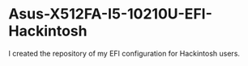 # Asus-X512FA-I5-10210U-EFI-Hackintosh
I created the repository of my EFI configuration for Hackintosh users.
